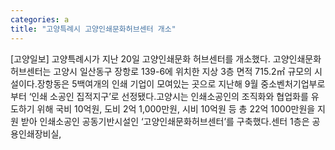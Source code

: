 ```yaml
---
categories: a
title: "고양특례시 고양인쇄문화허브센터 개소"
---
```

[고양일보] 고양특례시가 지난 20일 고양인쇄문화 허브센터를 개소했다. 고양인쇄문화 허브센터는 고양시 일산동구 장항로 139-6에 위치한 지상 3층 면적 715.2㎡ 규모의 시설이다.장항동은 5백여개의 인쇄 기업이 모여있는 곳으로 지난해 9월 중소벤처기업부로부터 ‘인쇄 소공인 집적지구’로 선정됐다.고양시는 인쇄소공인의 조직화와 협업화를 유도하기 위해 국비 10억원, 도비 2억 1,000만원, 시비 10억원 등 총 22억 1000만원을 지원 받아 인쇄소공인 공동기반시설인 ‘고양인쇄문화허브센터’를 구축했다.센터 1층은 공용인쇄장비실,